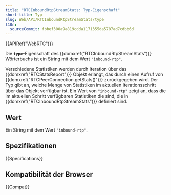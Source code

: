 ```yaml
---
title: "RTCInboundRtpStreamStats: Typ-Eigenschaft"
short-title: Typ
slug: Web/API/RTCInboundRtpStreamStats/type
l10n:
  sourceCommit: fbbef300a9a819cdda1171355da5787ad7cdbb6d
---
```


{{APIRef("WebRTC")}}

Die **`type`**-Eigenschaft des {{domxref("RTCInboundRtpStreamStats")}} Wörterbuchs ist ein String mit dem Wert `"inbound-rtp"`.

Verschiedene Statistiken werden durch Iteration über das {{domxref("RTCStatsReport")}} Objekt erlangt, das durch einen Aufruf von {{domxref("RTCPeerConnection.getStats()")}} zurückgegeben wird. Der Typ gibt an, welche Menge von Statistiken im aktuellen Iterationsschritt über das Objekt verfügbar ist. Ein Wert von `"inbound-rtp"` zeigt an, dass die im aktuellen Schritt verfügbaren Statistiken die sind, die in {{domxref("RTCInboundRtpStreamStats")}} definiert sind.

## Wert

Ein String mit dem Wert `"inbound-rtp"`.

## Spezifikationen

{{Specifications}}

## Kompatibilität der Browser

{{Compat}}
